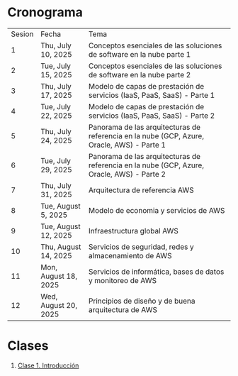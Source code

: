 # Cronograma

|        |                      |                                                                                            |
| ------ | -------------------- | ------------------------------------------------------------------------------------------ |
| Sesion | Fecha                | Tema                                                                                       |
| 1      | Thu, July 10, 2025   | Conceptos esenciales de las soluciones de software en la nube parte 1                      |
| 2      | Tue, July 15, 2025   | Conceptos esenciales de las soluciones de software en la nube parte 2                      |
| 3      | Thu, July 17, 2025   | Modelo de capas de prestación de servicios (IaaS, PaaS, SaaS) - Parte 1                    |
| 4      | Tue, July 22, 2025   | Modelo de capas de prestación de servicios (IaaS, PaaS, SaaS) - Parte 2                    |
| 5      | Thu, July 24, 2025   | Panorama de las arquitecturas de referencia en la nube (GCP, Azure, Oracle, AWS) - Parte 1 |
| 6      | Tue, July 29, 2025   | Panorama de las arquitecturas de referencia en la nube (GCP, Azure, Oracle, AWS) - Parte 2 |
| 7      | Thu, July 31, 2025   | Arquitectura de referencia AWS                                                             |
| 8      | Tue, August 5, 2025  | Modelo de economi­a y servicios de AWS                                                     |
| 9      | Tue, August 12, 2025 | Infraestructura global AWS                                                                 |
| 10     | Thu, August 14, 2025 | Servicios de seguridad, redes y almacenamiento de AWS                                      |
| 11     | Mon, August 18, 2025 | Servicios de informática, bases de datos y monitoreo de AWS                                |
| 12     | Wed, August 20, 2025 | Principios de diseño y de buena arquitectura de AWS                                        |
# Clases

1. [Clase 1. Introducción](2025-II/Infraestructura%20USB/Sesion%2001/Readme)
